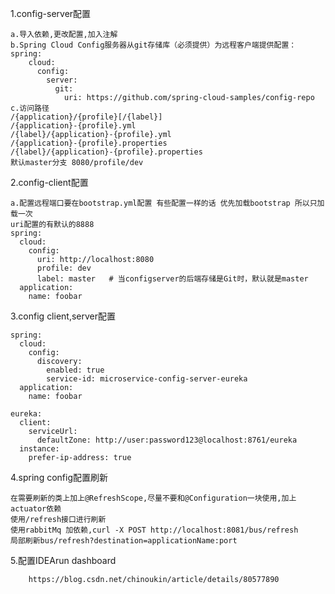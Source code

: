 1.config-server配置
    
    a.导入依赖,更改配置,加入注解
    b.Spring Cloud Config服务器从git存储库（必须提供）为远程客户端提供配置：
    spring:
        cloud:
          config:
            server:
              git:
                uri: https://github.com/spring-cloud-samples/config-repo
    c.访问路径
    /{application}/{profile}[/{label}]
    /{application}-{profile}.yml
    /{label}/{application}-{profile}.yml
    /{application}-{profile}.properties
    /{label}/{application}-{profile}.properties
    默认master分支 8080/profile/dev
2.config-client配置
    
    a.配置远程端口要在bootstrap.yml配置 有些配置一样的话 优先加载bootstrap 所以只加载一次
    uri配置的有默认的8888
    spring:
      cloud:
        config:
          uri: http://localhost:8080
          profile: dev
          label: master   # 当configserver的后端存储是Git时，默认就是master 
      application:
        name: foobar
3.config client,server配置
  
    spring:
      cloud:
        config:
          discovery:
            enabled: true
            service-id: microservice-config-server-eureka
      application:
        name: foobar
        
    eureka:
      client:
        serviceUrl:
          defaultZone: http://user:password123@localhost:8761/eureka
      instance:
        prefer-ip-address: true
4.spring config配置刷新
    
    在需要刷新的类上加上@RefreshScope,尽量不要和@Configuration一块使用,加上actuator依赖
    使用/refresh接口进行刷新
    使用rabbitMq 加依赖,curl -X POST http://localhost:8081/bus/refresh
    局部刷新bus/refresh?destination=applicationName:port
5.配置IDEArun dashboard
        
        https://blog.csdn.net/chinoukin/article/details/80577890
        